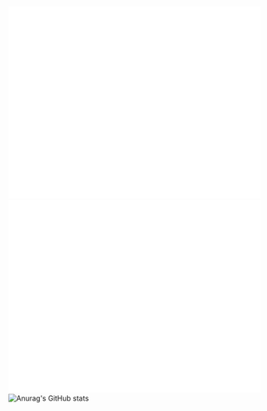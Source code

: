 ![Metrics](/github-metrics.svg)
<picture>
  <img src="/github-metrics.svg" alt="Metrics">
</picture>
![Anurag's GitHub stats](https://github-readme-stats.vercel.app/api?username=teramotl&show_icons=true&theme=tokyonight)
